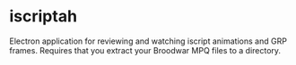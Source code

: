 # iscriptah

Electron application for reviewing and watching iscript animations and GRP frames. Requires that you extract your Broodwar MPQ files to a directory.
